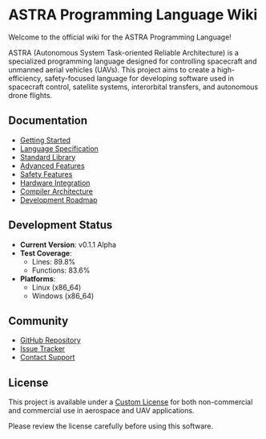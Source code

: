 # ASTRA Programming Language Wiki

Welcome to the official wiki for the ASTRA Programming Language!

ASTRA (Autonomous System Task-oriented Reliable Architecture) is a specialized programming language designed for controlling spacecraft and unmanned aerial vehicles (UAVs). This project aims to create a high-efficiency, safety-focused language for developing software used in spacecraft control, satellite systems, interorbital transfers, and autonomous drone flights.

## Documentation

* [Getting Started](Getting-Started)
* [Language Specification](Language-Specification)
* [Standard Library](Standard-Library)
* [Advanced Features](Advanced-Features)
* [Safety Features](Safety-Features)
* [Hardware Integration](Hardware-Integration)
* [Compiler Architecture](Compiler-Architecture)
* [Development Roadmap](Development-Roadmap)

## Development Status

* **Current Version**: v0.1.1 Alpha
* **Test Coverage**: 
  * Lines: 89.8%
  * Functions: 83.6%
* **Platforms**:
  * Linux (x86_64)
  * Windows (x86_64)

## Community

* [GitHub Repository](https://github.com/infernasel/Astra)
* [Issue Tracker](https://github.com/infernasel/Astra/issues)
* [Contact Support](mailto:support@arlist-interactive.ru)

## License

This project is available under a [Custom License](https://github.com/infernasel/Astra/blob/main/CUSTOM_LICENSE.md) for both non-commercial and commercial use in aerospace and UAV applications.

Please review the license carefully before using this software.